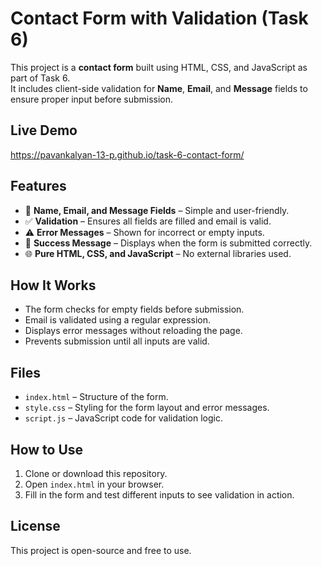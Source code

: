 # Contact Form with Validation (Task 6)

This project is a **contact form** built using HTML, CSS, and JavaScript as part of Task 6.  
It includes client-side validation for **Name**, **Email**, and **Message** fields to ensure proper input before submission.

## Live Demo
 https://pavankalyan-13-p.github.io/task-6-contact-form/

## Features
- 📝 **Name, Email, and Message Fields** – Simple and user-friendly.
- ✅ **Validation** – Ensures all fields are filled and email is valid.
- ⚠️ **Error Messages** – Shown for incorrect or empty inputs.
- 🎯 **Success Message** – Displays when the form is submitted correctly.
- 🌐 **Pure HTML, CSS, and JavaScript** – No external libraries used.

## How It Works
- The form checks for empty fields before submission.
- Email is validated using a regular expression.
- Displays error messages without reloading the page.
- Prevents submission until all inputs are valid.

## Files
- `index.html` – Structure of the form.
- `style.css` – Styling for the form layout and error messages.
- `script.js` – JavaScript code for validation logic.

## How to Use
1. Clone or download this repository.
2. Open `index.html` in your browser.
3. Fill in the form and test different inputs to see validation in action.

## License
This project is open-source and free to use.


